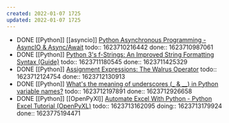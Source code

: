 ```yaml
---
created: 2022-01-07 1725
updated: 2022-01-07 1725
---
```

- DONE [[Python]] [[asyncio]] [Python Asynchronous Programming - AsyncIO & Async/Await](https://youtu.be/t5Bo1Je9EmE)
  todo:: 1623710216442
  done:: 1623710987061
- DONE [[Python]] [Python 3's f-Strings: An Improved String Formatting Syntax (Guide)](https://realpython.com/python-f-strings/)
  todo:: 1623711180545
  done:: 1623711425329
- DONE [[Python]] [Assignment Expressions: The Walrus Operator](https://realpython.com/lessons/assignment-expressions/)
  todo:: 1623712124754
  done:: 1623712130913
- DONE [[Python]] [What's the meaning of underscores (_ & __) in Python variable names?](https://youtu.be/ALZmCy2u0jQ)
  todo:: 1623712197891
  done:: 1623712926658
- DONE [[Python]] [[OpenPyXl]] [Automate Excel With Python - Python Excel Tutorial (OpenPyXL)](https://youtu.be/7YS6YDQKFh0)
  todo:: 1623713162095
  doing:: 1623713179924
  done:: 1623775194471